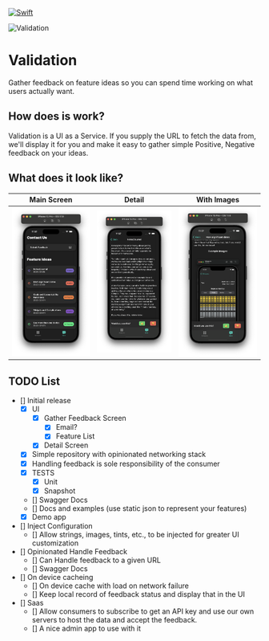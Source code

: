 [![Swift](https://github.com/JZDesign/Validation/actions/workflows/swift.yml/badge.svg?branch=main)](https://github.com/JZDesign/Validation/actions/workflows/swift.yml)


![Validation](https://github.com/user-attachments/assets/da87300a-f08f-4e82-97cc-a192494c00f8)

# Validation
Gather feedback on feature ideas so you can spend time working on what users actually want. 

## How does is work?

Validation is a UI as a Service. If you supply the URL to fetch the data from, we'll display it for you and make it easy to gather simple Positive, Negative feedback on your ideas. 

## What does it look like?

|Main Screen|Detail|With Images|
|:--:|:--:|:--:|
|![MainScreen](docs/img/Main_Screen.png)|![Content](docs/img/Content.png)|![withImage](docs/img/Content_Image.png)|


## TODO List

- [] Initial release
    - [x] UI
        - [x] Gather Feedback Screen
            - [x] Email?
            - [x] Feature List
        - [x] Detail Screen
    - [x] Simple repository with opinionated networking stack
    - [x] Handling feedback is sole responsibility of the consumer
    - [x] TESTS
        - [x] Unit
        - [x] Snapshot
    - [] Swagger Docs
    - [] Docs and examples (use static json to represent your features)
    - [x] Demo app
- [] Inject Configuration
    - [] Allow strings, images, tints, etc., to be injected for greater UI customization
- [] Opinionated Handle Feedback
    - [] Can Handle feedback to a given URL
    - [] Swagger Docs
- [] On device cacheing
    - [] On device cache with load on network failure
    - [] Keep local record of feedback status and display that in the UI
- [] Saas
    - [] Allow consumers to subscribe to get an API key and use our own servers to host the data and accept the feedback.
    - [] A nice admin app to use with it

